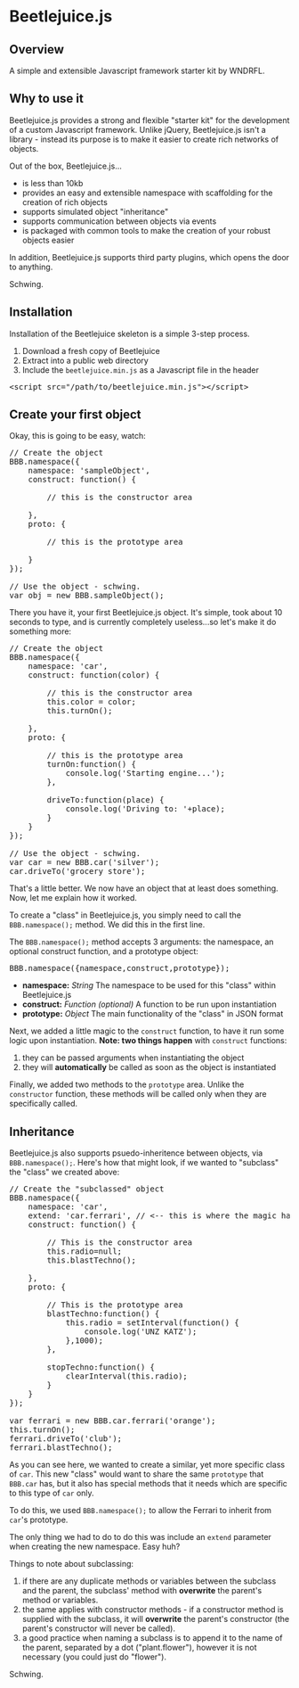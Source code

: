 # Beetlejuice.js

## Overview

A simple and extensible Javascript framework starter kit by WNDRFL.

## Why to use it

Beetlejuice.js provides a strong and flexible "starter kit" for the development of a custom Javascript framework. Unlike jQuery, Beetlejuice.js isn't a library - instead its purpose is to make it easier to create rich networks of objects.

Out of the box, Beetlejuice.js...

- is less than 10kb
- provides an easy and extensible namespace with scaffolding for the creation of rich objects
- supports simulated object "inheritance"
- supports communication between objects via events
- is packaged with common tools to make the creation of your robust objects easier

In addition, Beetlejuice.js supports third party plugins, which opens the door to anything.

Schwing.

## Installation
Installation of the Beetlejuice skeleton is a simple 3-step process.

1. Download a fresh copy of Beetlejuice
2. Extract into a public web directory
3. Include the `beetlejuice.min.js` as a Javascript file in the header

<pre>&lt;script src="/path/to/beetlejuice.min.js"&gt;&lt;/script&gt;</pre>

## Create your first object

Okay, this is going to be easy, watch:

<pre>
// Create the object
BBB.namespace({
	namespace: 'sampleObject',
	construct: function() {

		// this is the constructor area

	}, 
	proto: {

		// this is the prototype area

	}
});

// Use the object - schwing.
var obj = new BBB.sampleObject();
</pre>

There you have it, your first Beetlejuice.js object. It's simple, took about 10 seconds to type, and is currently completely useless...so let's make it do something more:

<pre>
// Create the object
BBB.namespace({
	namespace: 'car',
	construct: function(color) {

		// this is the constructor area
		this.color = color;
		this.turnOn();

	}, 
	proto: {

		// this is the prototype area
		turnOn:function() {
			console.log('Starting engine...');
		},

		driveTo:function(place) {
			console.log('Driving to: '+place);
		}
	}
});

// Use the object - schwing.
var car = new BBB.car('silver');
car.driveTo('grocery store');
</pre>

That's a little better. We now have an object that at least does something. Now, let me explain how it worked. 

To create a "class" in Beetlejuice.js, you simply need to call the `BBB.namespace();` method. We did this in the first line.

The `BBB.namespace();` method accepts 3 arguments: the namespace, an optional construct function, and a prototype object:

<pre>BBB.namespace({namespace,construct,prototype});</pre>

- <b>namespace:</b> <i>String</i> The namespace to be used for this "class" within Beetlejuice.js
- <b>construct:</b> <i>Function (optional)</i> A function to be run upon instantiation
- <b>prototype:</b> <i>Object</i> The main functionality of the "class" in JSON format

Next, we added a little magic to the `construct` function, to have it run some logic upon instantiation. <b>Note: two things happen</b> with `construct` functions:

1. they can be passed arguments when instantiating the object
2. they will <b>automatically</b> be called as soon as the object is instantiated

Finally, we added two methods to the `prototype` area. Unlike the `constructor` function, these methods will be called only when they are specifically called.

## Inheritance

Beetlejuice.js also supports psuedo-inheritence between objects, via `BBB.namespace();`. Here's how that might look, if we wanted to "subclass" the "class" we created above:

<pre>
// Create the "subclassed" object
BBB.namespace({
	namespace: 'car',
	extend: 'car.ferrari', // <-- this is where the magic happens
	construct: function() {

		// This is the constructor area
		this.radio=null;
		this.blastTechno();

	},
	proto: {

		// This is the prototype area
		blastTechno:function() {
			this.radio = setInterval(function() {
				console.log('UNZ KATZ');
			},1000);
		},

		stopTechno:function() {
			clearInterval(this.radio);
		}
	}
});

var ferrari = new BBB.car.ferrari('orange');
this.turnOn();
ferrari.driveTo('club'); 
ferrari.blastTechno();
</pre>

As you can see here, we wanted to create a similar, yet more specific class of `car`. This new "class" would want to share the same `prototype` that `BBB.car` has, but it also has special methods that it needs which are specific to this type of `car` only.

To do this, we used `BBB.namespace();` to allow the Ferrari to inherit from `car`'s prototype.

The only thing we had to do to do this was include an `extend` parameter when creating the new namespace. Easy huh?

Things to note about subclassing:

1. if there are any duplicate methods or variables between the subclass and the parent, the subclass' method with <b>overwrite</b> the parent's method or variables.
2. the same applies with constructor methods - if a constructor method is supplied with the subclass, it will <b>overwrite</b> the parent's constructor (the parent's constructor will never be called).
3. a good practice when naming a subclass is to append it to the name of the parent, separated by a dot ("plant.flower"), however it is not necessary (you could just do "flower").

Schwing.